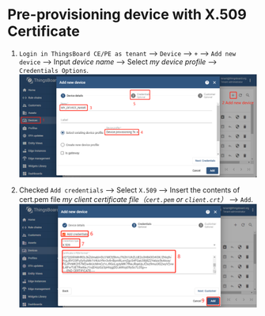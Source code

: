 # Pre-provisioning device with X.509 Certificate

1. `Login in ThingsBoard CE/PE as tenant` --> `Device` --> `+` --> `Add new device` --> Input *device name* --> Select *my device profile* --> `Credentials Options`.
    ![image](images/pre-provisioning-device-with-x509-ceritificate/pre-provisioning-device-with-x509-ceritificate-1.png) 

1. Checked `Add credentials` --> Select `X.509` --> Insert the contents of cert.pem file *my client certificate file（`cert.pem` or `client.crt`）* --> `Add`.
    ![image](images/pre-provisioning-device-with-x509-ceritificate/pre-provisioning-device-with-x509-ceritificate-2.png)
